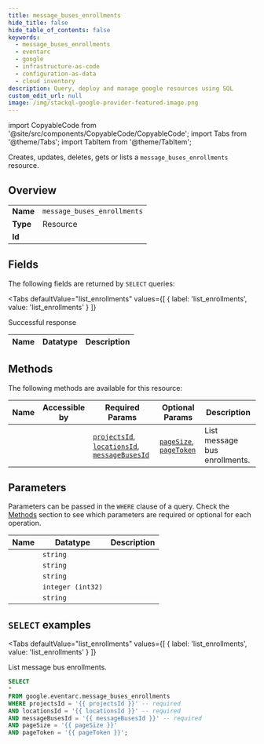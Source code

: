 ```yaml
--- 
title: message_buses_enrollments
hide_title: false
hide_table_of_contents: false
keywords:
  - message_buses_enrollments
  - eventarc
  - google
  - infrastructure-as-code
  - configuration-as-data
  - cloud inventory
description: Query, deploy and manage google resources using SQL
custom_edit_url: null
image: /img/stackql-google-provider-featured-image.png
---
```


import CopyableCode from '@site/src/components/CopyableCode/CopyableCode';
import Tabs from '@theme/Tabs';
import TabItem from '@theme/TabItem';

Creates, updates, deletes, gets or lists a <code>message_buses_enrollments</code> resource.

## Overview
<table><tbody>
<tr><td><b>Name</b></td><td><code>message_buses_enrollments</code></td></tr>
<tr><td><b>Type</b></td><td>Resource</td></tr>
<tr><td><b>Id</b></td><td><CopyableCode code="google.eventarc.message_buses_enrollments" /></td></tr>
</tbody></table>

## Fields

The following fields are returned by `SELECT` queries:

<Tabs
    defaultValue="list_enrollments"
    values={[
        { label: 'list_enrollments', value: 'list_enrollments' }
    ]}
>
<TabItem value="list_enrollments">

Successful response

<table>
<thead>
    <tr>
    <th>Name</th>
    <th>Datatype</th>
    <th>Description</th>
    </tr>
</thead>
<tbody>
</tbody>
</table>
</TabItem>
</Tabs>

## Methods

The following methods are available for this resource:

<table>
<thead>
    <tr>
    <th>Name</th>
    <th>Accessible by</th>
    <th>Required Params</th>
    <th>Optional Params</th>
    <th>Description</th>
    </tr>
</thead>
<tbody>
<tr>
    <td><a href="#list_enrollments"><CopyableCode code="list_enrollments" /></a></td>
    <td><CopyableCode code="select" /></td>
    <td><a href="#parameter-projectsId"><code>projectsId</code></a>, <a href="#parameter-locationsId"><code>locationsId</code></a>, <a href="#parameter-messageBusesId"><code>messageBusesId</code></a></td>
    <td><a href="#parameter-pageSize"><code>pageSize</code></a>, <a href="#parameter-pageToken"><code>pageToken</code></a></td>
    <td>List message bus enrollments.</td>
</tr>
</tbody>
</table>

## Parameters

Parameters can be passed in the `WHERE` clause of a query. Check the [Methods](#methods) section to see which parameters are required or optional for each operation.

<table>
<thead>
    <tr>
    <th>Name</th>
    <th>Datatype</th>
    <th>Description</th>
    </tr>
</thead>
<tbody>
<tr id="parameter-locationsId">
    <td><CopyableCode code="locationsId" /></td>
    <td><code>string</code></td>
    <td></td>
</tr>
<tr id="parameter-messageBusesId">
    <td><CopyableCode code="messageBusesId" /></td>
    <td><code>string</code></td>
    <td></td>
</tr>
<tr id="parameter-projectsId">
    <td><CopyableCode code="projectsId" /></td>
    <td><code>string</code></td>
    <td></td>
</tr>
<tr id="parameter-pageSize">
    <td><CopyableCode code="pageSize" /></td>
    <td><code>integer (int32)</code></td>
    <td></td>
</tr>
<tr id="parameter-pageToken">
    <td><CopyableCode code="pageToken" /></td>
    <td><code>string</code></td>
    <td></td>
</tr>
</tbody>
</table>

## `SELECT` examples

<Tabs
    defaultValue="list_enrollments"
    values={[
        { label: 'list_enrollments', value: 'list_enrollments' }
    ]}
>
<TabItem value="list_enrollments">

List message bus enrollments.

```sql
SELECT
*
FROM google.eventarc.message_buses_enrollments
WHERE projectsId = '{{ projectsId }}' -- required
AND locationsId = '{{ locationsId }}' -- required
AND messageBusesId = '{{ messageBusesId }}' -- required
AND pageSize = '{{ pageSize }}'
AND pageToken = '{{ pageToken }}';
```
</TabItem>
</Tabs>
